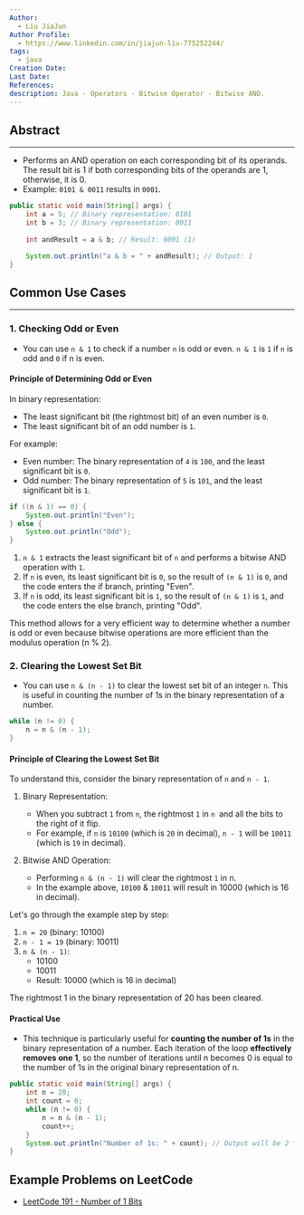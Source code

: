 ```yaml
---
Author:
  - Liu JiaJun
Author Profile:
  - https://www.linkedin.com/in/jiajun-liu-775252244/
tags: 
  - java
Creation Date: 
Last Date: 
References: 
description: Java - Operators - Bitwise Operator - Bitwise AND.
---
```


## Abstract
---
- Performs an AND operation on each corresponding bit of its operands. The result bit is 1 if both corresponding bits of the operands are 1, otherwise, it is 0.
- Example: `0101 & 0011` results in `0001`.

```java
public static void main(String[] args) {
    int a = 5; // Binary representation: 0101
    int b = 3; // Binary representation: 0011
    
    int andResult = a & b; // Result: 0001 (1)

    System.out.println("a & b = " + andResult); // Output: 1
}
```

## Common Use Cases
---
### 1. Checking Odd or Even
- You can use `n & 1` to check if a number `n` is odd or even. `n & 1` is `1` if `n` is odd and `0` if n is even.
  
#### Principle of Determining Odd or Even
In binary representation:
- The least significant bit (the rightmost bit) of an even number is `0`.
- The least significant bit of an odd number is `1`.

For example:
- Even number: The binary representation of `4` is `100`, and the least significant bit is `0`.
- Odd number: The binary representation of `5` is `101`, and the least significant bit is `1`.

```java
if ((n & 1) == 0) {
    System.out.println("Even");
} else {
    System.out.println("Odd");
}
```
1. `n & 1` extracts the least significant bit of `n` and performs a bitwise AND operation with `1`.
2. If `n` is even, its least significant bit is `0`, so the result of `(n & 1)` is `0`, and the code enters the if branch, printing "Even".
3. If `n` is odd, its least significant bit is `1`, so the result of `(n & 1)` is `1`, and the code enters the else branch, printing "Odd".

This method allows for a very efficient way to determine whether a number is odd or even because bitwise operations are more efficient than the modulus operation (n % 2).

### 2. Clearing the Lowest Set Bit
- You can use `n & (n - 1)` to clear the lowest set bit of an integer `n`. This is useful in counting the number of 1s in the binary representation of a number.
```java
while (n != 0) {
    n = n & (n - 1);
}
```
#### Principle of Clearing the Lowest Set Bit
To understand this, consider the binary representation of `n` and `n - 1`.
1. Binary Representation: 
   - When you subtract `1` from `n`, the rightmost `1` in `n `and all the bits to the right of it flip.
   - For example, if `n` is `10100` (which is `20` in decimal), `n - 1` will be `10011` (which is `19` in decimal).
  
2. Bitwise AND Operation:
   - Performing `n & (n - 1)` will clear the rightmost `1` in n.
   - In the example above, `10100` & `10011` will result in 10000 (which is 16 in decimal).

Let's go through the example step by step:
1. `n = 20` (binary: 10100)
2. `n - 1 = 19` (binary: 10011)
3. `n & (n - 1)`:
   - 10100
   - 10011
   - Result: 10000 (which is 16 in decimal)

The rightmost 1 in the binary representation of 20 has been cleared.

#### Practical Use
- This technique is particularly useful for **counting the number of 1s** in the binary representation of a number. Each iteration of the loop **effectively removes one 1**, so the number of iterations until n becomes 0 is equal to the number of 1s in the original binary representation of n.

```java
public static void main(String[] args) {
    int n = 20; 
    int count = 0;
    while (n != 0) {
        n = n & (n - 1);
        count++;
    }
    System.out.println("Number of 1s: " + count); // Output will be 2 for the number 20
}
```

## Example Problems on LeetCode
- [LeetCode 191 - Number of 1 Bits](https://leetcode.cn/problems/number-of-1-bits/description/)
